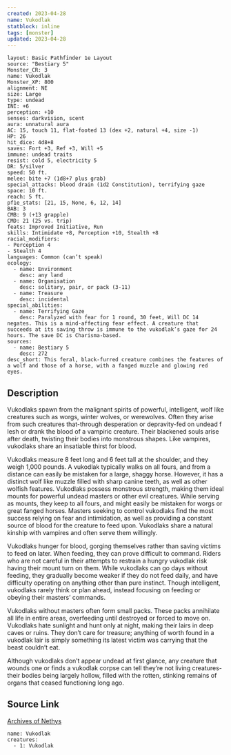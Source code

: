 ```yaml
---
created: 2023-04-28
name: Vukodlak
statblock: inline
tags: [monster]
updated: 2023-04-28
---
```

```statblock
layout: Basic Pathfinder 1e Layout
source: "Bestiary 5"
Monster_CR: 3
name: Vukodlak
Monster_XP: 800
alignment: NE
size: Large
type: undead
INI: +6
perception: +10
senses: darkvision, scent
aura: unnatural aura
AC: 15, touch 11, flat-footed 13 (dex +2, natural +4, size -1)
HP: 26
hit_dice: 4d8+8
saves: Fort +3, Ref +3, Will +5
immune: undead traits
resist: cold 5, electricity 5
DR: 5/silver
speed: 50 ft.
melee: bite +7 (1d8+7 plus grab)
special_attacks: blood drain (1d2 Constitution), terrifying gaze
space: 10 ft.
reach: 5 ft.
pf1e_stats: [21, 15, None, 6, 12, 14]
BAB: 3
CMB: 9 (+13 grapple)
CMD: 21 (25 vs. trip)
feats: Improved Initiative, Run
skills: Intimidate +8, Perception +10, Stealth +8
racial_modifiers:
- Perception 4
- Stealth 4
languages: Common (can’t speak)
ecology:
  - name: Environment
    desc: any land
  - name: Organisation
    desc: solitary, pair, or pack (3-11)
  - name: Treasure
    desc: incidental
special_abilities:
  - name: Terrifying Gaze
    desc: Paralyzed with fear for 1 round, 30 feet, Will DC 14 negates. This is a mind-affecting fear effect. A creature that succeeds at its saving throw is immune to the vukodlak’s gaze for 24 hours. The save DC is Charisma-based.
sources:
  - name: Bestiary 5
    desc: 272
desc_short: This feral, black-furred creature combines the features of a wolf and those of a horse, with a fanged muzzle and glowing red eyes.
```
## Description
Vukodlaks spawn from the malignant spirits of powerful, intelligent, wolf like creatures such as worgs, winter wolves, or werewolves. Often they arise from such creatures that-through desperation or depravity-fed on undead f lesh or drank the blood of a vampiric creature. Their blackened souls arise after death, twisting their bodies into monstrous shapes. Like vampires, vukodlaks share an insatiable thirst for blood.

 Vukodlaks measure 8 feet long and 6 feet tall at the shoulder, and they weigh 1,000 pounds. A vukodlak typically walks on all fours, and from a distance can easily be mistaken for a large, shaggy horse. However, it has a distinct wolf like muzzle filled with sharp canine teeth, as well as other wolfish features. Vukodlaks possess monstrous strength, making them ideal mounts for powerful undead masters or other evil creatures. While serving as mounts, they keep to all fours, and might easily be mistaken for worgs or great fanged horses. Masters seeking to control vukodlaks find the most success relying on fear and intimidation, as well as providing a constant source of blood for the creature to feed upon. Vukodlaks share a natural kinship with vampires and often serve them willingly.

 Vukodlaks hunger for blood, gorging themselves rather than saving victims to feed on later. When feeding, they can prove difficult to command. Riders who are not careful in their attempts to restrain a hungry vukodlak risk having their mount turn on them. While vukodlaks can go days without feeding, they gradually become weaker if they do not feed daily, and have difficulty operating on anything other than pure instinct. Though intelligent, vukodlaks rarely think or plan ahead, instead focusing on feeding or obeying their masters’ commands.

 Vukodlaks without masters often form small packs. These packs annihilate all life in entire areas, overfeeding until destroyed or forced to move on. Vukodlaks hate sunlight and hunt only at night, making their lairs in deep caves or ruins. They don’t care for treasure; anything of worth found in a vukodlak lair is simply something its latest victim was carrying that the beast couldn’t eat.

 Although vukodlaks don’t appear undead at first glance, any creature that wounds one or finds a vukodlak corpse can tell they’re not living creatures-their bodies being largely hollow, filled with the rotten, stinking remains of organs that ceased functioning long ago.
## Source Link
[Archives of Nethys](https://aonprd.com/MonsterDisplay.aspx?ItemName=Vukodlak)
```encounter-table
name: Vukodlak
creatures:
  - 1: Vukodlak
```
